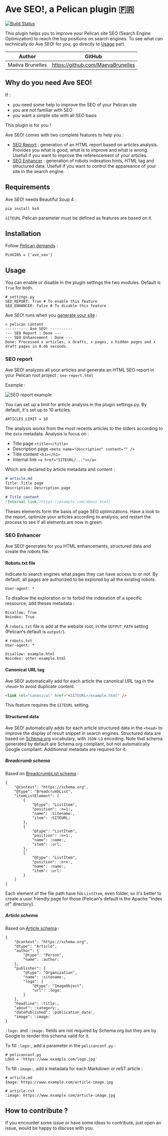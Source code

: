 # Ave SEO!, a Pelican plugin :fr:

[![Build Status](https://travis-ci.com/MaevaBrunelles/ave_seo.svg?branch=dev)](https://travis-ci.com/MaevaBrunelles/ave_seo)

This plugin helps you to improve your Pelican site SEO (Search Engine Optimization) to reach the top positions on search engines. To see what can technically do Ave SEO! for you, go directly to [Usage](#usage) part.

 
| Author          | GitHub                            |
| :-------------: | :-------------------------------: |
| Maëva Brunelles | https://github.com/MaevaBrunelles |

## Why do you need Ave SEO!

If :
* you need some help to improve the SEO of your Pelican site 
* you are not familiar with SEO 
* you want a simple site with all SEO basis

This plugin is for you !

Ave SEO! comes with two complete features to help you :
* [SEO Report](#seo-report) : generation of an HTML report based on articles analysis. Provides you what is good, what is to improve and what is wrong. Usefull if you want to improve the referencement of your articles. 
* [SEO Enhancer](#seo-enhancer) : generation of robots indexation hints, HTML tag and structured data. Usefull if you want to control the appareance of your site in the search engine.

## Requirements

Ave SEO! needs Beautiful Soup 4 :

```
pip install bs4
```

`SITEURL` Pelican parameter must be defined as features are based on it.

## Installation

Follow [Pelican demands](http://docs.getpelican.com/en/3.6.3/plugins.html#how-to-use-plugins) :

```
PLUGINS = ['ave_seo']
```

## Usage

You can enable or disable in the plugin settings the two modules. Default is `True` for both.

```
# settings.py
SEO_REPORT: True # To enable this feature
SEO_ENHANCER: False # To disable this feature
```

Ave SEO! runs when you [generate your site](https://docs.getpelican.com/en/stable/quickstart.html#generate-your-site) :
```
> pelican content
---------- Ave SEO! ----------
--- SEO Report : Done ---
--- SEO Enhancement : Done ---
Done: Processed x articles, x drafts, x pages, x hidden pages and x draft pages in 0.46 seconds.
```

### SEO report

Ave SEO! analyzes all your articles and generate an HTML SEO report in your Pelican root project : `seo-report.html`

Example :

![SEO report example](docs/seo-report-example.png)

You can set up a limit for article analysis in the plugin settings.py. By default, it's set up to 10 articles.

```
ARTICLES_LIMIT = 10
```

The analysis works from the most recents articles to the olders according to the `date` metadata. 
Analysis is focus on :
* Title page `<title></title>`
* Description page `<meta name="description" content="" />`
* Title content `<h1></h1>`
* Internal link `<a href="SITEURL/..."></a>`

Which are declared by article metadata and content :

```markdown
# article.md
Title: Title page
Description: Description page

# Title content
[Internal link](https://example.com/about.html)
```

Theses elements form the basis of page SEO optimizations. Have a look to the report, optimize your articles according to analysis, and restart the process to see if all elements are now in green. 

### SEO Enhancer

Ave SEO! generates for you HTML enhancements, structured data and create the robots file.

#### Robots.txt file

Indicate to search engines what pages they can have access to or not. By default, all pages are authorized to be explored by all the existing robots.

```
User-agent: *
```

To disallow the exploration or to forbid the indexation of a specific ressource, add theses metadata :

```
Disallow: True
Noindex: True
```

A `robots.txt` file is add at the website root, in the `OUTPUT_PATH` setting (Pelican's default is `output/`).

```
# robots.txt
User-agent: *

Disallow: example.html
Noindex: other-example.html
```

#### Canonical URL tag

Ave SEO! automatically add for each article the canonical URL tag in the `<head>` to avoid duplicate content.

```html
<link rel="canonical" href="<SITEURL>/example.html" />
```

This feature requires the `SITEURL` setting.

#### Structured data

Ave SEO! automatically adds for each article structured data in the `<head>` to improve the display of result snippet in search engines.
Structured data are based on [Schema.org](https://schema.org/) vocabulary, with `JSON-LD` encoding. Note that schema generated by default are Schema.org compliant, but not automatically Google compliant. Additionnal metadata are required for it.

##### Breadcrumb schema

Based on [BreadcrumbList schema](https://schema.org/BreadcrumbList) :

```
{
    "@context": "https://schema.org",
    "@type": "BreadcrumbList",
    "itemListElement": [
        {
            "@type": "ListItem",
            "position": :n=1:,
            "name": :Sitename:,
            "item": :SITEURL:
        },
        {
            "@type": "ListItem",
            "position": :n+1:,
            "name": :name:,
            "item": :url:
        },
        {
            "@type": "ListItem",
            "position": :n+x:,
            "name": :name:,
            "item": :url:
        }
    ]
}
```

Each element of the file path have his `ListItem`, even folder, so it's better to create a user friendly page for those (Pelican's default is the Apache "Index of" directory). 

##### Article schema

Based on [Article schema](https://schema.org/Article) :

```
{
    "@context": "https://schema.org",
    "@type": "Article",
    "author": {
        "@type": "Person",
        "name": :author:
    },
    "publisher": {
        "@type": "Organization",
        "name": :sitename:,
        "logo": {
            "@type": "ImageObject",
            "url": :logo:
        }
    },
    "headline": :title:,
    "about": :category:,
    "datePublished": :publication_date:,
    "image": :image:
}
```

`:logo:` and `:image:` fields are not required by Schema.org but they are by Google to render this schema valid for it. 

To fill `:logo:`, add a parameter in the `pelicanconf.py` :

```
# pelicanconf.py
LOGO = 'https://www.example.com/logo.jpg'
```

To fill `:image:`, add a metadata for each Markdown or reST article :

```
# article.md
Image: https://www.example.com/article-image.jpg

# article.rst
:image: https://www.example.com/article-image.jpg
```

## How to contribute ?

If you encounter some issue or have some ideas to contribute, just open an issue, would be happy to discuss with you.